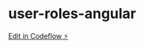 # user-roles-angular

[Edit in Codeflow ⚡️](https://stackblitz.com/~/github.com/PeterEKB/user-roles-angular)